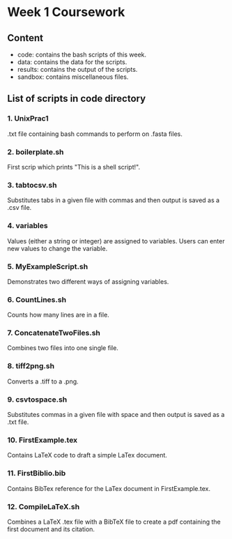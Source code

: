 # Week 1 Coursework 

## Content
* code: contains the bash scripts of this week.
* data: contains the data for the scripts.
* results: contains the output of the scripts.
* sandbox: contains miscellaneous files.

## List of scripts in code directory
### 1. UnixPrac1

.txt file containing bash commands to perform on .fasta files.

### 2. boilerplate.sh

First scrip which prints "This is a shell script!".

### 3. tabtocsv.sh

Substitutes tabs in a given file with commas and then output is saved as a .csv file.

### 4. variables

Values (either a string or integer) are assigned to variables. Users can enter new values to change the variable. 

### 5. MyExampleScript.sh

Demonstrates two different ways of assigning variables.

### 6. CountLines.sh

Counts how many lines are in a file.

### 7. ConcatenateTwoFiles.sh

Combines two files into one single file.

### 8. tiff2png.sh

Converts a .tiff to a .png.

### 9. csvtospace.sh

Substitutes commas in a given file with space and then output is saved as a .txt file.

### 10. FirstExample.tex

Contains LaTeX code to draft a simple LaTex document.

### 11. FirstBiblio.bib

Contains BibTex reference for the LaTex document in FirstExample.tex.

### 12. CompileLaTeX.sh

Combines a LaTeX .tex file with a BibTeX file to create a pdf containing the first document and its citation. 
